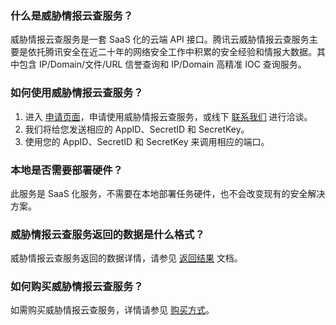### 什么是威胁情报云查服务？
威胁情报云查服务是一套 SaaS 化的云端 API 接口。腾讯云威胁情报云查服务主要是依托腾讯安全在近二十年的网络安全工作中积累的安全经验和情报大数据。其中包含 IP/Domain/文件/URL 信誉查询和 IP/Domain 高精准 IOC 查询服务。


### 如何使用威胁情报云查服务？
1. 进入 [申请页面](https://cloud.tencent.com/apply/p/vyos0xdn299)，申请使用威胁情报云查服务，或线下 [联系我们](https://cloud.tencent.com/act/event/connect-service) 进行洽谈。
2. 我们将给您发送相应的 AppID、SecretID 和 SecretKey。
3. 使用您的  AppID、SecretID 和 SecretKey 来调用相应的端口。


### 本地是否需要部署硬件？
此服务是 SaaS 化服务，不需要在本地部署任务硬件，也不会改变现有的安全解决方案。

### 威胁情报云查服务返回的数据是什么格式？
威胁情报云查服务返回的数据详情，请参见 [返回结果](https://cloud.tencent.com/document/product/1013/31743) 文档。

### 如何购买威胁情报云查服务？
如需购买威胁情报云查服务，详情请参见 [购买方式](https://cloud.tencent.com/document/product/1013/31824)。
